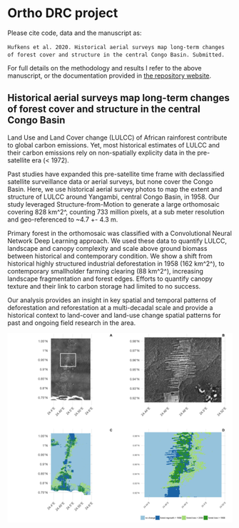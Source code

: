 # Ortho DRC project

Please cite code, data and the manuscript as:

`Hufkens et al. 2020. Historical aerial surveys map long-term changes of
forest cover and structure in the central Congo Basin. Submitted.`

For full details on the methodology and results I refer to the above manuscript, or the documentation provided in [the repository website](https://khufkens.github.io/orthodrc/).

## Historical aerial surveys map long-term changes of forest cover and structure in the central Congo Basin

Land Use and Land Cover change (LULCC) of African rainforest contribute to global carbon emissions. Yet, most historical estimates of LULCC and their carbon emissions rely on non-spatially explicity data in the pre-satellite era (< 1972).

Past studies have expanded this pre-satellite time frame with declassified satellite surveillance data or aerial surveys, but none cover the Congo Basin. Here, we use historical aerial survey photos to map the extent and structure of LULCC around Yangambi, central Congo Basin, in 1958. Our study leveraged Structure-from-Motion to generate a large orthomosaic covering 828 km^2^, counting 733 million pixels, at a sub meter resolution and geo-referenced to ~4.7 +- 4.3 m. 

Primary forest in the orthomosaic was classified with a Convolutional Neural Network Deep Learning approach. We used these data to quantify LULCC, landscape and canopy complexity and scale above ground biomass between historical and contemporary condition. We show a shift from historical highly structured industrial deforestation in 1958 (162 km^2^), to contemporary smallholder farming clearing (88 km^2^), increasing landscape fragmentation and forest edges. Efforts to quantify canopy texture and their link to carbon storage had limited to no success. 

Our analysis provides an insight in key spatial and temporal patterns of deforestation and reforestation at a multi-decadal scale and provide a historical context to land-cover and land-use change spatial patterns for past and ongoing field research in the area.

![](manuscript/figures/orthomosaic_maps.png)